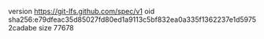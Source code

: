 version https://git-lfs.github.com/spec/v1
oid sha256:e79dfeac35d85027fd80ed1a9113c5bf832ea0a335f1362237e1d59752cadabe
size 77678
